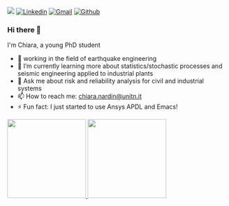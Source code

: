 <!-- Your badges -->
![](https://komarev.com/ghpvc/?username=CNardin&style=flat)
[![Linkedin](https://img.shields.io/badge/-CNardin-blue?style=flat&logo=Linkedin&logoColor=white)](https://www.linkedin.com/in/CNardin)
[![Gmail](https://img.shields.io/badge/-CNardin-c14438?style=flat&logo=Gmail&logoColor=white)](mailto:chiara.nardin@unitn.it)
[![Github](https://img.shields.io/badge/-CNardin-black?style=flat&labelColor=black&logo=github&logoColor=white)](https://gitstats.me/CNardin)

<!-- Profile View Count and GitStats -->


### Hi there 👋
I'm Chiara, a young PhD student 
- 🔎 working in the field of earthquake engineering
- 🌱 I’m currently learning more about statistics/stochastic processes and seismic engineering applied to industrial plants
- 💬 Ask me about risk and reliability analysis for civil and industrial systems
- 📫 How to reach me: chiara.nardin@unitn.it
- ⚡ Fun fact: I just started to use Ansys APDL and Emacs!



<p>
<a href="https://github.com/CNardin">
  <img height="180em" src = "https://github-readme-stats.vercel.app/api/top-langs/?username=CNardin&theme=buefy&layout=compact&title_color=ffffff&bg_color=151515&text_color=FFFEFE">
 <img height="180em" src="https://github-readme-stats.vercel.app/api?username=CNardin&&show_icons=true&title_color=ffffff&icon_color=ffdc40&text_color=ffffff&bg_color=151515">
</a>
</p>

<br>


  
<!-- <p align="center">
  <a href="https://www.linkedin.com/in/andreas-karabetian/" target="blank"><img align="center" src="https://cdn.jsdelivr.net/npm/simple-icons@3.0.1/icons/linkedin.svg" alt="andreas-karabetian" height="30" width="30" /></a>
  <a href="https://www.facebook.com/adreas.karabetian" target="blank"><img align="center" src="https://cdn.jsdelivr.net/npm/simple-icons@3.0.1/icons/facebook.svg" alt="adreas.karabetian" height="30" width="30" /></a>
  <a href="https://twitter.com/adreaskar" target="blank"><img align="center" src="https://cdn.jsdelivr.net/npm/simple-icons@3.0.1/icons/twitter.svg" alt="adreaskar" height="30" width="30" /></a>
<a href="https://mega.nz/file/gR4D0aTL#6pGE_j2RlNpFiLDK2r0-Ff1UvtfCBx2OAKHZbsF8rsM" target="blank"><img align="center" src="https://cdn.jsdelivr.net/npm/simple-icons@3.0.1/icons/about-dot-me.svg" alt="adreaskar" height="30" width="30" /></a> 
</p> -->

<!--<p align="center">
  <a href="https://www.linkedin.com/in/chiaranardin"><img alt="LinkedIn" title="LinkedIn" src="https://img.shields.io/badge/-LinkedIn-blue?style=for-the-badge&logo=Linkedin&logoColor=white"/></a>
  <a href="https://twitter.com/adreaskar"><img alt="Twitter" title="Twitter" src="https://img.shields.io/badge/-Twitter-1DA1F2?style=for-the-badge&logo=twitter&logoColor=white"/></a>
  <a href="https://ko-fi.com/adreaskar"><img alt="Ko-fi" title="Buy me a coffee" src="https://img.shields.io/badge/-Support-FF5E5B?style=for-the-badge&logo=ko-fi&logoColor=white"/></a>
</p -->


<!--
**kia13nn/kia13nn** is a ✨ _special_ ✨ repository because its `README.md` (this file) appears on your GitHub profile.

Here are some ideas to get you started:

- 🔭 I’m currently working on ...
- 🌱 I’m currently learning ...
- 👯 I’m looking to collaborate on ...
- 🤔 I’m looking for help with ...
- 💬 Ask me about ...
- 📫 How to reach me: ...
- 😄 Pronouns: ...
- ⚡ Fun fact: ...
-->



<!--
**CNardin/CNardin** is a ✨ _special_ ✨ repository because its `README.md` (this file) appears on your GitHub profile.

Here are some ideas to get you started:

- 🔭 I’m currently working on ...
- 🌱 I’m currently learning ...
- 👯 I’m looking to collaborate on ...
- 🤔 I’m looking for help with ...
- 💬 Ask me about ...
- 📫 How to reach me: ...
- 😄 Pronouns: ...
- ⚡ Fun fact: ...
-->
